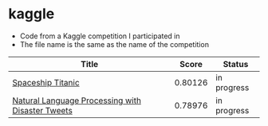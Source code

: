 # kaggle
- Code from a Kaggle competition I participated in
- The file name is the same as the name of the competition


| Title | Score | Status |
| ------------ | ------------- | ------------- |
| [Spaceship Titanic](https://www.kaggle.com/competitions/spaceship-titanic) | 0.80126 | in progress |
| [Natural Language Processing with Disaster Tweets](https://www.kaggle.com/competitions/nlp-getting-started) | 0.78976 | in progress |
